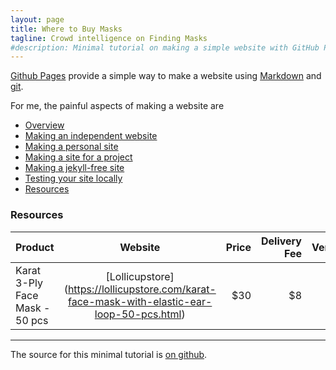 ```yaml
---
layout: page
title: Where to Buy Masks
tagline: Crowd intelligence on Finding Masks
#description: Minimal tutorial on making a simple website with GitHub Pages
---
```


[Github Pages](https://pages.github.com) provide a simple way to make a
website using
[Markdown](https://daringfireball.net/projects/markdown/) and
[git](https://git-scm.com).

For me, the painful aspects of making a website are

- [Overview](pages/overview.html)
- [Making an independent website](pages/independent_site.html)
- [Making a personal site](pages/user_site.html)
- [Making a site for a project](pages/project_site.html)
- [Making a jekyll-free site](pages/nojekyll.html)
- [Testing your site locally](pages/local_test.html)
- [Resources](pages/resources.html)


### Resources

| Product  |      Website     |  Price |  Delivery Fee | Verified | 
|----------|:-------------:|------:|------:| ------:|
| Karat 3-Ply Face Mask  - 50 pcs |   [Lollicupstore] (https://lollicupstore.com/karat-face-mask-with-elastic-ear-loop-50-pcs.html)  |    $30 | $8  | Yes |


---

The source for this minimal tutorial is [on github](https://github.com/kbroman/simple_site).
